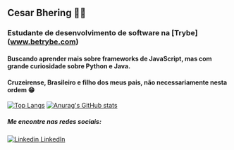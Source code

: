 ## Cesar Bhering 👨‍🦱
### Estudante de desenvolvimento de software na [Trybe] (www.betrybe.com) 

#### Buscando aprender mais sobre frameworks de JavaScript, mas com grande curiosidade sobre Python e Java.
#### Cruzeirense, Brasileiro e filho dos meus pais, não necessariamente nesta ordem :grin:
[![Top Langs](https://github-readme-stats.vercel.app/api/top-langs/?username=cesarbhering&langs_count=8)](https://github.com/anuraghazra/github-readme-stats)
[![Anurag's GitHub stats](https://github-readme-stats.vercel.app/api?username=cesarbhering)](https://github.com/anuraghazra/github-readme-stats)


##### Me encontre nas redes sociais:
[![Linkedin](https://i.stack.imgur.com/gVE0j.png) LinkedIn](https://www.linkedin.com/in/cesar-cancado-bhering/) 


<!--
**cesarbhering/cesarbhering** is a ✨ _special_ ✨ repository because its `README.md` (this file) appears on your GitHub profile.

Here are some ideas to get you started:

- 🔭 I’m currently working on ...
- 🌱 I’m currently learning ...
- 👯 I’m looking to collaborate on ...
- 🤔 I’m looking for help with ...
- 💬 Ask me about ...
- 📫 How to reach me: ...
- 😄 Pronouns: ...
- ⚡ Fun fact: ...
-->
